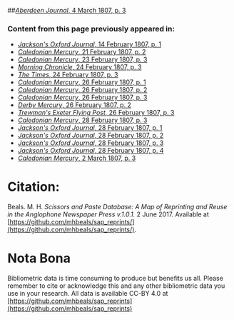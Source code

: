 ##[*Aberdeen Journal*, 4 March 1807, p. 3](https://mhbeals.github.io/sap_html/Aberdeen-Journal/Aberdeen-Journal-4-March-1807-p-3)

### Content from this page previously appeared in:
+ [*Jackson's Oxford Journal*, 14 February 1807, p. 1](https://mhbeals.github.io/sap_html/Jackson's-Oxford-Journal/Jackson's-Oxford-Journal-14-February-1807-p-1)
+ [*Caledonian Mercury*, 21 February 1807, p. 2](https://mhbeals.github.io/sap_html/Caledonian-Mercury/Caledonian-Mercury-21-February-1807-p-2)
+ [*Caledonian Mercury*, 23 February 1807, p. 3](https://mhbeals.github.io/sap_html/Caledonian-Mercury/Caledonian-Mercury-23-February-1807-p-3)
+ [*Morning Chronicle*, 24 February 1807, p. 3](https://mhbeals.github.io/sap_html/Morning-Chronicle/Morning-Chronicle-24-February-1807-p-3)
+ [*The Times*, 24 February 1807, p. 3](https://mhbeals.github.io/sap_html/The-Times/The-Times-24-February-1807-p-3)
+ [*Caledonian Mercury*, 26 February 1807, p. 1](https://mhbeals.github.io/sap_html/Caledonian-Mercury/Caledonian-Mercury-26-February-1807-p-1)
+ [*Caledonian Mercury*, 26 February 1807, p. 2](https://mhbeals.github.io/sap_html/Caledonian-Mercury/Caledonian-Mercury-26-February-1807-p-2)
+ [*Caledonian Mercury*, 26 February 1807, p. 3](https://mhbeals.github.io/sap_html/Caledonian-Mercury/Caledonian-Mercury-26-February-1807-p-3)
+ [*Derby Mercury*, 26 February 1807, p. 2](https://mhbeals.github.io/sap_html/Derby-Mercury/Derby-Mercury-26-February-1807-p-2)
+ [*Trewman's Exeter Flying Post*, 26 February 1807, p. 3](https://mhbeals.github.io/sap_html/Trewman's-Exeter-Flying-Post/Trewman's-Exeter-Flying-Post-26-February-1807-p-3)
+ [*Caledonian Mercury*, 28 February 1807, p. 3](https://mhbeals.github.io/sap_html/Caledonian-Mercury/Caledonian-Mercury-28-February-1807-p-3)
+ [*Jackson's Oxford Journal*, 28 February 1807, p. 1](https://mhbeals.github.io/sap_html/Jackson's-Oxford-Journal/Jackson's-Oxford-Journal-28-February-1807-p-1)
+ [*Jackson's Oxford Journal*, 28 February 1807, p. 2](https://mhbeals.github.io/sap_html/Jackson's-Oxford-Journal/Jackson's-Oxford-Journal-28-February-1807-p-2)
+ [*Jackson's Oxford Journal*, 28 February 1807, p. 3](https://mhbeals.github.io/sap_html/Jackson's-Oxford-Journal/Jackson's-Oxford-Journal-28-February-1807-p-3)
+ [*Jackson's Oxford Journal*, 28 February 1807, p. 4](https://mhbeals.github.io/sap_html/Jackson's-Oxford-Journal/Jackson's-Oxford-Journal-28-February-1807-p-4)
+ [*Caledonian Mercury*, 2 March 1807, p. 3](https://mhbeals.github.io/sap_html/Caledonian-Mercury/Caledonian-Mercury-2-March-1807-p-3)
                    
# Citation: 

Beals. M. H. *Scissors and Paste Database: A Map of Reprinting and Reuse in the Anglophone Newspaper Press v.1.0.1.* 2 June 2017. Available at [https://github.com/mhbeals/sap_reprints/](https://github.com/mhbeals/sap_reprints/). 
                    
# Nota Bona

Bibliometric data is time consuming to produce but benefits us all. Please remember to cite or acknowledge this and any other bibliometric data you use in your research. All data is available CC-BY 4.0 at [https://github.com/mhbeals/sap_reprints](https://github.com/mhbeals/sap_reprints)